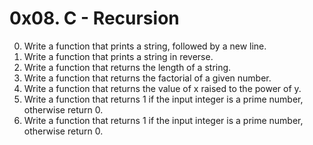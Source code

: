 # 0x08. C - Recursion

0. Write a function that prints a string, followed by a new line.
1. Write a function that prints a string in reverse.
2. Write a function that returns the length of a string.
3. Write a function that returns the factorial of a given number.
4. Write a function that returns the value of x raised to the power of y.
5. Write a function that returns 1 if the input integer is a prime number, otherwise return 0.
6. Write a function that returns 1 if the input integer is a prime number, otherwise return 0.
